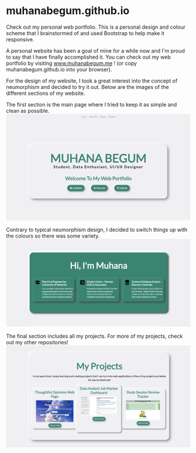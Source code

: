 # muhanabegum.github.io
Check out my personal web portfolio. This is a personal design and colour scheme that I brainstormed of and used Bootstrap to help make it responsive.

A personal website has been a goal of mine for a while now and I'm proud to say that I have finally accomplished it. 
You can check out my web portfolio by visiting www.muhanabegum.me ! (or copy muhanabegum.github.io into your browser). 

For the design of my website, I took a great interest into the concept of neumorphism and decided to try it out. Below are the images of the different sections of my website. 

The first section is the main page where I tried to keep it as simple and clean as possible. 
![image1](https://github.com/muhanabegum/muhanabegum.github.io/blob/master/img1.PNG)

Contrary to typical neumorphism design, I decided to switch things up with the colours so there was some variety. 
![image1](https://github.com/muhanabegum/muhanabegum.github.io/blob/master/img2.PNG)

The final section includes all my projects. For more of my projects, check out my other repositories!
![image1](https://github.com/muhanabegum/muhanabegum.github.io/blob/master/img3.PNG)


